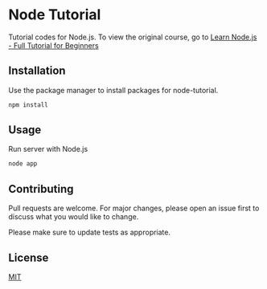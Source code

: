 # Node Tutorial

Tutorial codes for Node.js. To view the original course, go to [Learn Node.js - Full Tutorial for Beginners](https://www.youtube.com/watch?v=RLtyhwFtXQA)

## Installation

Use the package manager to install packages for node-tutorial.

```bash
npm install
```

## Usage

Run server with Node.js

```bash
node app
```

## Contributing
Pull requests are welcome. For major changes, please open an issue first to discuss what you would like to change.

Please make sure to update tests as appropriate.

## License
[MIT](https://choosealicense.com/licenses/mit/)